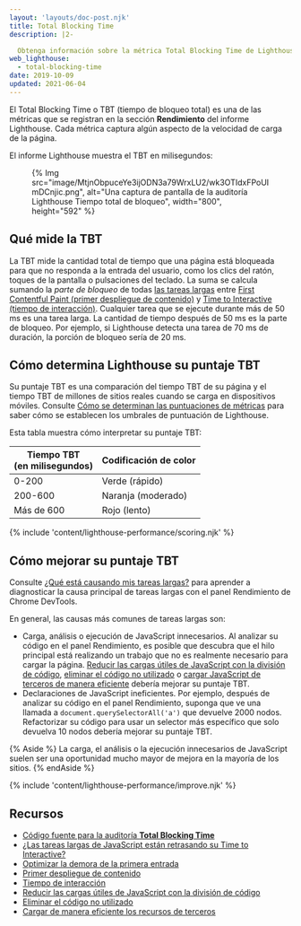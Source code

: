 ```yaml
---
layout: 'layouts/doc-post.njk'
title: Total Blocking Time
description: |2-

  Obtenga información sobre la métrica Total Blocking Time de Lighthouse, cómo medirlo y optimizarlo.
web_lighthouse:
  - total-blocking-time
date: 2019-10-09
updated: 2021-06-04
---
```


El Total Blocking Time o TBT (tiempo de bloqueo total) es una de las métricas que se registran en la sección **Rendimiento** del informe Lighthouse. Cada métrica captura algún aspecto de la velocidad de carga de la página.

El informe Lighthouse muestra el TBT en milisegundos:

<figure>{% Img src="image/MtjnObpuceYe3ijODN3a79WrxLU2/wk3OTIdxFPoUImDCnjic.png", alt="Una captura de pantalla de la auditoría Lighthouse Tiempo total de bloqueo", width="800", height="592" %}</figure>

## Qué mide la TBT

La TBT mide la cantidad total de tiempo que una página está bloqueada para que no responda a la entrada del usuario, como los clics del ratón, toques de la pantalla o pulsaciones del teclado. La suma se calcula sumando la _parte de bloqueo_ de todas [las tareas largas](https://web.dev/long-tasks-devtools/) entre [First Contentful Paint (primer despliegue de contenido)](https://web.dev/fcp/) y [Time to Interactive (tiempo de interacción)](https://web.dev/tti/). Cualquier tarea que se ejecute durante más de 50 ms es una tarea larga. La cantidad de tiempo después de 50 ms es la parte de bloqueo. Por ejemplo, si Lighthouse detecta una tarea de 70 ms de duración, la porción de bloqueo sería de 20 ms.

## Cómo determina Lighthouse su puntaje TBT

Su puntaje TBT es una comparación del tiempo TBT de su página y el tiempo TBT de millones de sitios reales cuando se carga en dispositivos móviles. Consulte [Cómo se determinan las puntuaciones de métricas](/docs/lighthouse/performance/performance-scoring/#metric-scores) para saber cómo se establecen los umbrales de puntuación de Lighthouse.

Esta tabla muestra cómo interpretar su puntaje TBT:

<div class="table-wrapper scrollbar">
  <table>
    <thead>
      <tr>
        <th>Tiempo TBT<br> (en milisegundos)</th>
        <th>Codificación de color</th>
      </tr>
    </thead>
    <tbody>
      <tr>
        <td>0-200</td>
        <td>Verde (rápido)</td>
      </tr>
      <tr>
        <td>200-600</td>
        <td>Naranja (moderado)</td>
      </tr>
      <tr>
        <td>Más de 600</td>
        <td>Rojo (lento)</td>
      </tr>
    </tbody>
  </table>
</div>

{% include 'content/lighthouse-performance/scoring.njk' %}

## Cómo mejorar su puntaje TBT

Consulte [¿Qué está causando mis tareas largas?](https://web.dev/long-tasks-devtools/#what-is-causing-my-long-tasks) para aprender a diagnosticar la causa principal de tareas largas con el panel Rendimiento de Chrome DevTools.

En general, las causas más comunes de tareas largas son:

- Carga, análisis o ejecución de JavaScript innecesarios. Al analizar su código en el panel Rendimiento, es posible que descubra que el hilo principal está realizando un trabajo que no es realmente necesario para cargar la página. [Reducir las cargas útiles de JavaScript con la división de código](https://web.dev/reduce-javascript-payloads-with-code-splitting/), [eliminar el código no utilizado](https://web.dev/remove-unused-code/) o [cargar JavaScript de terceros de manera eficiente](https://web.dev/efficiently-load-third-party-javascript/) debería mejorar su puntaje TBT.
- Declaraciones de JavaScript ineficientes. Por ejemplo, después de analizar su código en el panel Rendimiento, suponga que ve una llamada a `document.querySelectorAll('a')` que devuelve 2000 nodos. Refactorizar su código para usar un selector más específico que solo devuelva 10 nodos debería mejorar su puntaje TBT.

{% Aside %} La carga, el análisis o la ejecución innecesarios de JavaScript suelen ser una oportunidad mucho mayor de mejora en la mayoría de los sitios. {% endAside %}

{% include 'content/lighthouse-performance/improve.njk' %}

## Recursos

- [Código fuente para la auditoría **Total Blocking Time**](https://github.com/GoogleChrome/lighthouse/blob/master/lighthouse-core/audits/metrics/total-blocking-time.js)
- [¿Las tareas largas de JavaScript están retrasando su Time to Interactive?](https://web.dev/long-tasks-devtools/)
- [Optimizar la demora de la primera entrada](https://web.dev/optimize-fid)
- [Primer despliegue de contenido](https://web.dev/fcp/)
- [Tiempo de interacción](https://web.dev/tti/)
- [Reducir las cargas útiles de JavaScript con la división de código](https://web.dev/reduce-javascript-payloads-with-code-splitting/)
- [Eliminar el código no utilizado](https://web.dev/remove-unused-code/)
- [Cargar de manera eficiente los recursos de terceros](https://web.dev/efficiently-load-third-party-javascript/)
